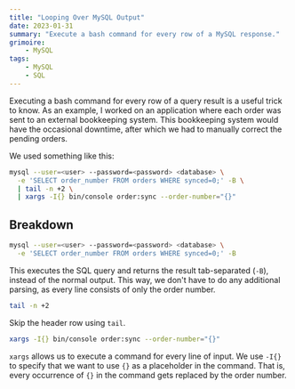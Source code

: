 ```yaml
---
title: "Looping Over MySQL Output"
date: 2023-01-31
summary: "Execute a bash command for every row of a MySQL response."
grimoire:
    - MySQL
tags:
    - MySQL
    - SQL
---
```


Executing a bash command for every row of a query result is a useful trick to
know. As an example, I worked on an application where each order was sent to an
external bookkeeping system. This bookkeeping system would have the occasional
downtime, after which we had to manually correct the pending orders.

We used something like this:

```bash
mysql --user=<user> --password=<password> <database> \
  -e 'SELECT order_number FROM orders WHERE synced=0;' -B \
  | tail -n +2 \
  | xargs -I{} bin/console order:sync --order-number="{}"
```

## Breakdown

```bash
mysql --user=<user> --password=<password> <database> \
  -e 'SELECT order_number FROM orders WHERE synced=0;' -B
```

This executes the SQL query and returns the result tab-separated (`-B`), instead
of the normal output. This way, we don't have to do any additional parsing, as
every line consists of only the order number.

```bash
tail -n +2
```

Skip the header row using `tail`.

```bash
xargs -I{} bin/console order:sync --order-number="{}"
```

`xargs` allows us to execute a command for every line of input. We use `-I{}` to
specify that we want to use `{}` as a placeholder in the command. That is, every
occurrence of `{}` in the command gets replaced by the order number.
